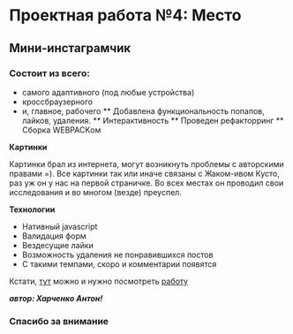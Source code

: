 # Проектная работа №4: Место

## Мини-инстаграмчик

### Состоит из всего:

* самого адаптивного (под любые устройства)
* кроссбраузерного
* и, главное, рабочего
** Добавлена функциональность попапов, лайков, удаления.
** Интерактивность
** Проведен рефакторринг
** Сборка WEBPACKом

**Картинки**

Картинки брал из интернета, могут возникнуть проблемы с авторскими правами =). Все картинки 
так или иначе связаны с Жаком-ивом Кусто, раз уж он у нас на первой страничке. Во всех местах он проводил свои исследования и во многом (везде) преуспел.

**Технологии**

- Нативный javascript  
- Валидация форм  
- Вездесущие лайки
- Возможность удаления не понравившихся постов
- С такими темпами, скоро и комментарии появятся


Кстати, [тут](https://norchah.github.io/mesto/index.html) можно и нужно посмотреть [работу](https://norchah.github.io/mesto/index.html)

***автор: Харченко Антон!***
### Спасибо за внимание



